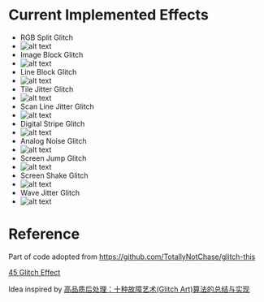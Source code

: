 # Current Implemented Effects

* RGB Split Glitch
* ![alt text](https://github.com/dqwert/csci580-project/blob/main/result/gta.jpg_1.gif?raw=true)
* Image Block Glitch
* ![alt text](https://github.com/dqwert/csci580-project/blob/main/result/gta.jpg_0.gif?raw=true)
* Line Block Glitch
* ![alt text](https://github.com/dqwert/csci580-project/blob/main/result/gta.jpg_0.gif?raw=true)
* Tile Jitter Glitch
* ![alt text](https://github.com/dqwert/csci580-project/blob/main/result/gta.jpg_2.gif?raw=true)
* Scan Line Jitter Glitch
* ![alt text](https://github.com/dqwert/csci580-project/blob/main/result/gta.jpg_0.gif?raw=true)
* Digital Stripe Glitch
* ![alt text](https://github.com/dqwert/csci580-project/blob/main/result/gta.jpg_0.gif?raw=true)
* Analog Noise Glitch
* ![alt text](https://github.com/dqwert/csci580-project/blob/main/result/gta.jpg_0.gif?raw=true)
* Screen Jump Glitch
* ![alt text](https://github.com/dqwert/csci580-project/blob/main/result/gta.jpg_0.gif?raw=true)
* Screen Shake Glitch
* ![alt text](https://github.com/dqwert/csci580-project/blob/main/result/gta.jpg_0.gif?raw=true)
* Wave Jitter Glitch
* ![alt text](https://github.com/dqwert/csci580-project/blob/main/result/gta.jpg_0.gif?raw=true)

# Reference
 Part of code adopted from https://github.com/TotallyNotChase/glitch-this
 
 [45 Glitch Effect](https://csspoint101.com/45-css-glitch-effect/)

 Idea inspired by [高品质后处理：十种故障艺术(Glitch Art)算法的总结与实现](https://zhuanlan.zhihu.com/p/148256756)
